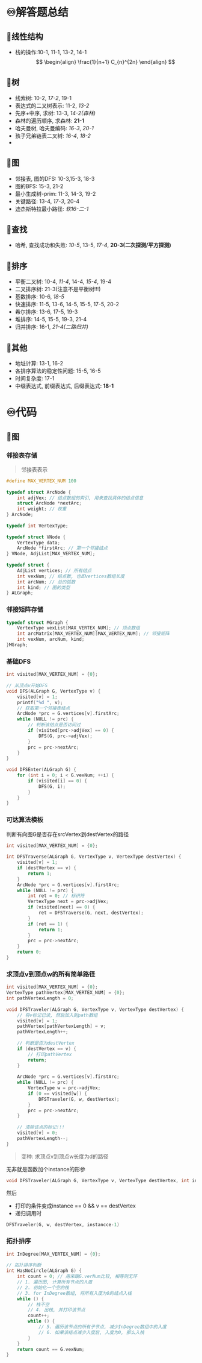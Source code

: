# ♾️解答题总结
## 💫线性结构
- 栈的操作:10-1, 11-1, 13-2, 14-1
$$
\begin{align}
\frac{1}{n+1} C_{n}^{2n} 
\end{align}
$$


## 💫树
- 线索树: 10-2, *17-2*, 19-1
- 表达式的二叉树表示: 11-2, *13-2*
- 先序+中序, 求树: 13-3, *14-2(森林)*
- 森林的遍历顺序, 求森林: **21-1**
- 哈夫曼树, 哈夫曼编码: *16-3*, *20-1*
- 孩子兄弟链表二叉树: *16-4*, *18-2*
- 

## 💫图
- 邻接表, 图的DFS: 10-3,15-3, 18-3
- 图的BFS: 15-3, 21-2
- 最小生成树-prim: 11-3, 14-3, 19-2
- 关键路径: 13-4, *17-3*, 20-4
- 迪杰斯特拉最小路径: *软16-二-1*


## 💫查找
- 哈希, 查找成功和失败: *10-5*, 13-5, *17-4*, **20-3(二次探测/平方探测)**

## 💫排序
- 平衡二叉树: 10-4, *11-4*, 14-4, *15-4*, 19-4
- 二叉排序树: 21-3(注意不是平衡树!!!)
- 基数排序: 10-6, *18-5*
- 快速排序: 11-5, 13-6, 14-5, 15-5, 17-5, 20-2
- 希尔排序: 13-6, 17-5, 19-3
- 堆排序: 14-5, 15-5, 19-3, 21-4
- 归并排序: 16-1, *21-4(二路归并)*

## 💫其他
- 地址计算: 13-1, 16-2
- 各排序算法的稳定性问题: 15-5, 16-5
- 时间复杂度: 17-1
- 中缀表达式, 前缀表达式, 后缀表达式: **18-1**



# ♾️代码
## 💫图
### 邻接表存储
> 邻接表表示

```c
#define MAX_VERTEX_NUM 100  
  
typedef struct ArcNode {  
    int adjVex; // 结点数组的索引, 用来查找具体的结点信息  
    struct ArcNode *nextArc;  
    int weight; // 权重  
} ArcNode;  
  
typedef int VertexType;  
  
typedef struct VNode {  
    VertexType data;  
    ArcNode *firstArc; // 第一个邻接结点  
} VNode, AdjList[MAX_VERTEX_NUM];  
  
typedef struct {  
    AdjList vertices; // 所有结点  
    int vexNum; // 结点数, 也即vertices数组长度  
    int arcNum; // 总的弧数  
    int kind; // 图的类型  
} ALGraph;
```

### 邻接矩阵存储
```c
typedef struct MGraph {  
    VertexType vexList[MAX_VERTEX_NUM]; // 顶点数组  
    int arcMatrix[MAX_VERTEX_NUM][MAX_VERTEX_NUM]; // 邻接矩阵  
    int vexNum, arcNum, kind;  
}MGraph;
```

### 基础DFS
```c
int visited[MAX_VERTEX_NUM] = {0};  
  
// 从顶点v开始DFS  
void DFS(ALGraph G, VertexType v) {  
    visited[v] = 1;  
    printf("%d ", v);  
    // 获取第一个邻接表结点  
    ArcNode *prc = G.vertices[v].firstArc;  
    while (NULL != prc) {  
        // 判断该结点是否访问过  
        if (visited[prc->adjVex] == 0) {  
            DFS(G, prc->adjVex);  
        }  
        prc = prc->nextArc;  
    }  
}  
  
void DFSEnter(ALGraph G) {  
    for (int i = 0; i < G.vexNum; ++i) {  
        if (visited[i] == 0) {  
            DFS(G, i);  
        }  
    }  
}
```

### 可达算法模板
判断有向图G是否存在srcVertex到destVertex的路径
```c
int visited[MAX_VERTEX_NUM] = {0};  
  
int DFSTraverse(ALGraph G, VertexType v, VertexType destVertex) {  
    visited[v] = 1;  
    if (destVertex == v) {  
        return 1;  
    }  
    ArcNode *prc = G.vertices[v].firstArc;  
    while (NULL != prc) {  
        int ret = 0; // 标识符  
        VertexType next = prc->adjVex;  
        if (visited[next] == 0) {  
            ret = DFSTraverse(G, next, destVertex);  
        }  
        if (ret == 1) {  
            return 1;  
        }  
        prc = prc->nextArc;  
    }  
    return 0;  
}
```


### 求顶点v到顶点w的所有简单路径
```c
int visited[MAX_VERTEX_NUM] = {0};  
VertexType pathVertex[MAX_VERTEX_NUM] = {0};  
int pathVertexLength = 0;  
  
void DFSTraveler(ALGraph G, VertexType v, VertexType destVertex) {  
    // 将v标记已读, 然后加入到path数组  
    visited[v] = 1;  
    pathVertex[pathVertexLength] = v;  
    pathVertexLength++;  
  
    // 判断是否为destVertex  
    if (destVertex == v) {  
        // 打印pathVertex  
        return;  
    }  
  
    ArcNode *prc = G.vertices[v].firstArc;  
    while (NULL != prc) {  
        VertexType w = prc->adjVex;  
        if (0 == visited[w]) {  
            DFSTraveler(G, w, destVertex);  
        }  
        prc = prc->nextArc;  
    }  
  
    // 清除该点的标记!!!  
    visited[v] = 0;  
    pathVertexLength--;  
}
```

> 变种: 求顶点v到顶点w长度为d的路径

无非就是函数加个instance的形参
```c
void DFSTraveler(ALGraph G, VertexType v, VertexType destVertex, int instancce)
```
然后
- 打印的条件变成instance == 0 && v == destVertex
- 递归调用时
```c
DFSTraveler(G, w, destVertex, instancce-1)
```

### 拓扑排序
```c
int InDegree[MAX_VERTEX_NUM] = {0};  
  
// 拓扑排序判断  
int HasNoCircle(ALGraph G) {  
    int count = 0; // 用来跟G.verNum比较, 相等则无环  
    // 1. 遍历图, 计算所有节点的入度  
    // 2. 初始化一个空的栈  
    // 3. for InDegree数组, 将所有入度为0的结点入栈  
    while () {  
        // 栈不空  
        // 4. 出栈, 并打印该节点  
        count++;  
        while () {  
            // 5. 遍历该节点的所有子节点, 减少InDegree数组中的入度  
            // 6. 如果该结点减少入度后, 入度为0, 那么入栈  
        }  
    }  
    return count == G.vexNum;  
}
```
